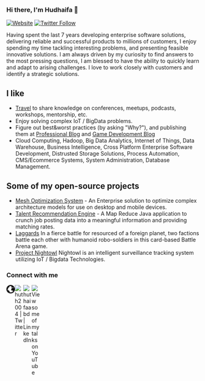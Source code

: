 ### Hi there, I'm Hudhaifa 👋

[![Website](https://img.shields.io/website?label=hudhaifa-abd.com&style=for-the-badge&url=https%3A%2F%2Fwww.huthaifa-abd.com)](https://www.huthaifa-abd.com)
[![Twitter Follow](https://img.shields.io/twitter/follow/huth2004?color=1DA1F2&logo=twitter&style=for-the-badge)](https://twitter.com/intent/follow?original_referer=https%3A%2F%2Fgithub.com%2Fhuth2004&screen_name=huth2004)

Having spent the last 7 years developing enterprise software solutions, delivering reliable and successful products to millions of customers, I enjoy spending my time tackling interesting problems, and presenting feasible innovative solutions. I am always driven by my curiosity to find answers to the most pressing questions, I am blessed to have the ability to quickly learn and adapt to arising challenges. I love to work closely with customers and identify a strategic solutions.

## I like

- [Travel](https://twitter.com/huth2004) to share knowledge on conferences, meetups, podcasts, workshops, mentorship, etc.
- Enjoy solving complex IoT /  BigData problems.
- Figure out best&worst practices (by asking "Why?"), and publishing them at [Professional Blog](http://huthaifa-abd.com/#posts) and [Game Development Blog](http://blog.huthaifa-abd.com/)
- Cloud Computing, Hadoop, Big Data Analytics, Internet of Things, Data Warehouse, Business Intelligence, Cross Platform Enterprise Software Development, Distrusted Storage Solutions, Process Automation, CMS/Ecommerce Systems, System Administration, Database Management.


## Some of my open-source projects

- [Mesh Optimization System](https://github.com/huthaifa-abd/Cloud-Mesh-Optimization-System) - An Enterprise solution to optimize complex architecture models for use on desktop and mobile devices.
- [Talent Recommendation Engine](https://github.com/huthaifa-abd/Talent-Recommendation-Engine-Using-Hadoop) - A Map Reduce Java application to crunch job posting data into a meaningful information and providing matching rates.
- [Laggards](https://github.com/Thanduriel/laggards) In a fierce battle for resourced of a foreign planet, two factions battle each other with humanoid robo-soldiers in this card-based Battle Arena game.
- [Project Nightowl](https://github.com/huthaifa-abd/Project-Nightowl) Nightowl is an intelligent surveillance tracking system utilizing IoT / Bigdata Technologies.

### Connect with me

[<img align="left" alt="huthaifa-abd.com" width="22px" src="https://raw.githubusercontent.com/iconic/open-iconic/master/svg/globe.svg" />][website]
[<img align="left" alt="huth2004 | Twitter" width="22px" src="https://cdn.jsdelivr.net/npm/simple-icons@v3/icons/twitter.svg" />][twitter]
[<img align="left" alt="huthaifaabd | LinkedIn" width="22px" src="https://cdn.jsdelivr.net/npm/simple-icons@v3/icons/linkedin.svg" />][linkedin]
[<img align="left" alt="View some of my talks on YouTube" width="22px" src="https://cdn.jsdelivr.net/npm/simple-icons@v3/icons/youtube.svg" />][youtube]


[website]: http://www.huthaifa-abd.com
[twitter]: https://twitter.com/huth2004
[linkedin]: https://linkedin.com/in/huthaifaabd
[youtube]: https://www.youtube.com/channel/UCjtyrT3QAKkMX1LAMjiI47w
